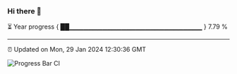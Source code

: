 ### Hi there 👋

⏳ Year progress { ██▁▁▁▁▁▁▁▁▁▁▁▁▁▁▁▁▁▁▁▁▁▁▁▁▁▁▁▁ } 7.79 %

---

⏰ Updated on Mon, 29 Jan 2024 12:30:36 GMT

![Progress Bar CI](https://github.com/ZhaoGui/ZhaoGui/workflows/Progress%20Bar%20CI/badge.svg)
